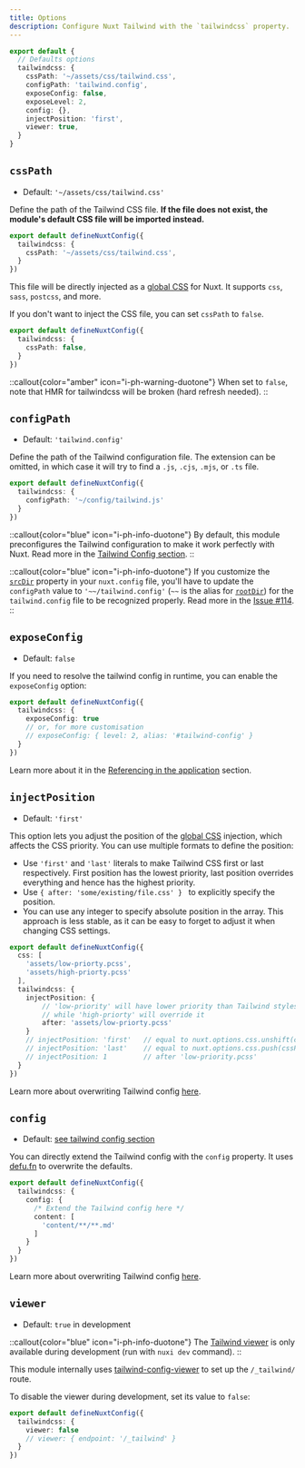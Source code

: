 ```yaml
---
title: Options
description: Configure Nuxt Tailwind with the `tailwindcss` property.
---
```


```ts [nuxt.config.ts]
export default {
  // Defaults options
  tailwindcss: {
    cssPath: '~/assets/css/tailwind.css',
    configPath: 'tailwind.config',
    exposeConfig: false,
    exposeLevel: 2,
    config: {},
    injectPosition: 'first',
    viewer: true,
  }
}
```

## `cssPath`

- Default: `'~/assets/css/tailwind.css'`

Define the path of the Tailwind CSS file. **If the file does not exist, the module's default CSS file will be imported instead.**

```ts [nuxt.config.ts]
export default defineNuxtConfig({
  tailwindcss: {
    cssPath: '~/assets/css/tailwind.css',
  }
})
```

This file will be directly injected as a [global CSS](https://nuxt.com/docs/api/configuration/nuxt-config#css) for Nuxt. It supports `css`, `sass`, `postcss`, and more.

If you don't want to inject the CSS file, you can set `cssPath` to `false`.

```ts [nuxt.config.ts]
export default defineNuxtConfig({
  tailwindcss: {
    cssPath: false,
  }
})
```

::callout{color="amber" icon="i-ph-warning-duotone"}
When set to `false`, note that HMR for tailwindcss will be broken (hard refresh needed).
::

## `configPath`

- Default: `'tailwind.config'`

Define the path of the Tailwind configuration file. The extension can be omitted, in which case it will try to find a `.js`, `.cjs`, `.mjs`, or `.ts` file.

```ts [nuxt.config.ts]
export default defineNuxtConfig({
  tailwindcss: {
    configPath: '~/config/tailwind.js'
  }
})
```

::callout{color="blue" icon="i-ph-info-duotone"}
By default, this module preconfigures the Tailwind configuration to make it work perfectly with Nuxt. Read more in the [Tailwind Config section](/tailwind/config).
::

::callout{color="blue" icon="i-ph-info-duotone"}
If you customize the [`srcDir`](https://nuxt.com/docs/api/configuration/nuxt-config#srcdir) property in your `nuxt.config` file, you'll have to update the `configPath` value to `'~~/tailwind.config'` (`~~` is the alias for [`rootDir`](https://nuxt.com/docs/api/configuration/nuxt-config#rootdir)) for the `tailwind.config` file to be recognized properly. Read more in the [Issue #114](https://github.com/nuxt-modules/tailwindcss/issues/114#issuecomment-698885369).
::

## `exposeConfig`

- Default: `false`

If you need to resolve the tailwind config in runtime, you can enable the `exposeConfig` option:

```ts [nuxt.config.ts]
export default defineNuxtConfig({
  tailwindcss: {
    exposeConfig: true
    // or, for more customisation
    // exposeConfig: { level: 2, alias: '#tailwind-config' }
  }
})
```

Learn more about it in the [Referencing in the application](/tailwind/config#referencing-in-the-application) section.

## `injectPosition`

- Default: `'first'`

This option lets you adjust the position of the [global CSS](https://nuxt.com/docs/api/configuration/nuxt-config#css) injection, which affects the CSS priority. You can use multiple formats to define the position:

* Use `'first'` and `'last'` literals to make Tailwind CSS first or last respectively. First position has the lowest priority, last position overrides everything and hence has the highest priority.
* Use `{ after: 'some/existing/file.css' } ` to explicitly specify the position.
* You can use any integer to specify absolute position in the array. This approach is less stable, as it can be easy to forget to adjust it when changing CSS settings.

```ts [nuxt.config.ts]
export default defineNuxtConfig({
  css: [
    'assets/low-priorty.pcss',
    'assets/high-priorty.pcss'
  ],
  tailwindcss: {
    injectPosition: { 
        // 'low-priority' will have lower priority than Tailwind stylesheet, 
        // while 'high-priorty' will override it
        after: 'assets/low-priorty.pcss'
    }
    // injectPosition: 'first'   // equal to nuxt.options.css.unshift(cssPath)
    // injectPosition: 'last'    // equal to nuxt.options.css.push(cssPath)
    // injectPosition: 1         // after 'low-priority.pcss'
  }
})
```

Learn more about overwriting Tailwind config [here](/tailwind/config#overwriting-the-configuration).

## `config`

- Default: [see tailwind config section](/tailwind/config)

You can directly extend the Tailwind config with the `config` property. It uses [defu.fn](https://github.com/nuxt-contrib/defu#function-merger) to overwrite the defaults.

```ts [nuxt.config.ts]
export default defineNuxtConfig({
  tailwindcss: {
    config: {
      /* Extend the Tailwind config here */
      content: [
        'content/**/**.md'
      ]
    }
  }
})
```

Learn more about overwriting Tailwind config [here](/tailwind/config#overwriting-the-configuration).

## `viewer`

- Default: `true` in development

::callout{color="blue" icon="i-ph-info-duotone"}
The [Tailwind viewer](/tailwind/viewer) is only available during development (run with `nuxi dev` command).
::

This module internally uses [tailwind-config-viewer](https://github.com/rogden/tailwind-config-viewer) to set up the `/_tailwind/` route.

To disable the viewer during development, set its value to `false`:

```ts [nuxt.config.ts]
export default defineNuxtConfig({
  tailwindcss: {
    viewer: false
    // viewer: { endpoint: '/_tailwind' }
  }
})
```
